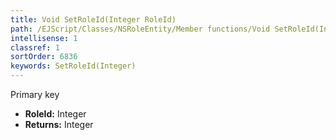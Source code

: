 ```yaml
---
title: Void SetRoleId(Integer RoleId)
path: /EJScript/Classes/NSRoleEntity/Member functions/Void SetRoleId(Integer p_0)
intellisense: 1
classref: 1
sortOrder: 6836
keywords: SetRoleId(Integer)
---
```



Primary key



* **RoleId:** Integer
* **Returns:** Integer


